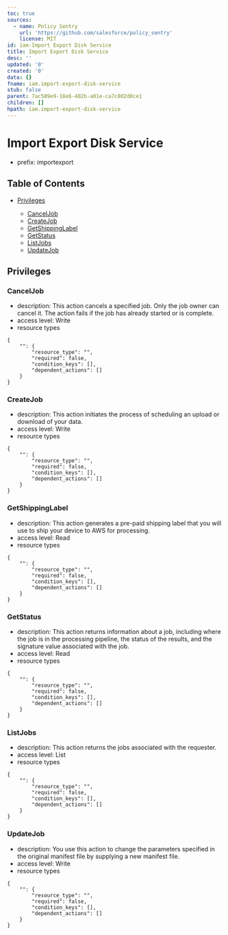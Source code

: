 ```yaml
---
toc: true
sources:
  - name: Policy Sentry
    url: 'https://github.com/salesforce/policy_sentry'
    license: MIT
id: iam-Import Export Disk Service
title: Import Export Disk Service
desc: ''
updated: '0'
created: '0'
data: {}
fname: iam.import-export-disk-service
stub: false
parent: 7ac589e9-18e6-402b-a01e-ca7c802d0ce1
children: []
hpath: iam.import-export-disk-service
---
```

# Import Export Disk Service

- prefix: importexport

## Table of Contents

- [Privileges](#privileges)

  - [CancelJob](#canceljob)
  - [CreateJob](#createjob)
  - [GetShippingLabel](#getshippinglabel)
  - [GetStatus](#getstatus)
  - [ListJobs](#listjobs)
  - [UpdateJob](#updatejob)

## Privileges

### CancelJob

- description: This action cancels a specified job. Only the job owner can cancel it. The action fails if the job has already started or is complete.
- access level: Write
- resource types

```
{
    "": {
        "resource_type": "",
        "required": false,
        "condition_keys": [],
        "dependent_actions": []
    }
}
```

### CreateJob

- description: This action initiates the process of scheduling an upload or download of your data.
- access level: Write
- resource types

```
{
    "": {
        "resource_type": "",
        "required": false,
        "condition_keys": [],
        "dependent_actions": []
    }
}
```

### GetShippingLabel

- description: This action generates a pre-paid shipping label that you will use to ship your device to AWS for processing.
- access level: Read
- resource types

```
{
    "": {
        "resource_type": "",
        "required": false,
        "condition_keys": [],
        "dependent_actions": []
    }
}
```

### GetStatus

- description: This action returns information about a job, including where the job is in the processing pipeline, the status of the results, and the signature value associated with the job.
- access level: Read
- resource types

```
{
    "": {
        "resource_type": "",
        "required": false,
        "condition_keys": [],
        "dependent_actions": []
    }
}
```

### ListJobs

- description: This action returns the jobs associated with the requester.
- access level: List
- resource types

```
{
    "": {
        "resource_type": "",
        "required": false,
        "condition_keys": [],
        "dependent_actions": []
    }
}
```

### UpdateJob

- description: You use this action to change the parameters specified in the original manifest file by supplying a new manifest file.
- access level: Write
- resource types

```
{
    "": {
        "resource_type": "",
        "required": false,
        "condition_keys": [],
        "dependent_actions": []
    }
}
```
